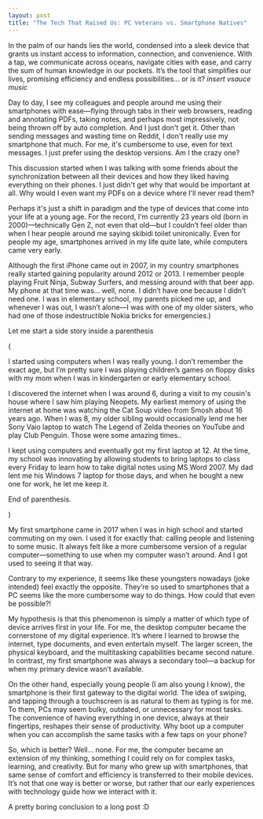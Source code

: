 ```yaml
---
layout: post
title: "The Tech That Raised Us: PC Veterans vs. Smartphone Natives"
---
```


In the palm of our hands lies the world, condensed into a sleek device that grants us instant access to information, connection, and convenience. With a tap, we communicate across oceans, navigate cities with ease, and carry the sum of human knowledge in our pockets. It’s the tool that simplifies our lives, promising efficiency and endless possibilities... or is it? *insert vsauce music*

Day to day, I see my colleagues and people around me using their smartphones with ease—flying through tabs in their web browsers, reading and annotating PDFs, taking notes, and perhaps most impressively, not being thrown off by auto completion. And I just don't get it. Other than sending messages and wasting time on Reddit, I don't really use my smartphone that much. For me, it's cumbersome to use, even for text messages. I just prefer using the desktop versions. Am I the crazy one?

This discussion started when I was talking with some friends about the synchronization between all their devices and how they liked having everything on their phones. I just didn't get why that would be important at all. Why would I even want my PDFs on a device where I'll never read them?

Perhaps it's just a shift in paradigm and the type of devices that come into your life at a young age. For the record, I'm currently 23 years old (born in 2000)—technically Gen Z, not even that old—but I couldn’t feel older than when I hear people around me saying skibidi toilet unironically. Even for people my age, smartphones arrived in my life quite late, while computers came very early.

Although the first iPhone came out in 2007, in my country smartphones really started gaining popularity around 2012 or 2013. I remember people playing Fruit Ninja, Subway Surfers, and messing around with that beer app. My phone at that time was… well, none. I didn’t have one because I didn’t need one. I was in elementary school, my parents picked me up, and whenever I was out, I wasn’t alone—I was with one of my older sisters, who had one of those indestructible Nokia bricks for emergencies.)

Let me start a side story inside a parenthesis 

(

I started using computers when I was really young. I don’t remember the exact age, but I’m pretty sure I was playing children’s games on floppy disks with my mom when I was in kindergarten or early elementary school.

I discovered the internet when I was around 6, during a visit to my cousin's house where I saw him playing Neopets. My earliest memory of using the internet at home was watching the Cat Soup video from Smosh about 16 years ago. When I was 8, my older sibling would occasionally lend me her Sony Vaio laptop to watch The Legend of Zelda theories on YouTube and play Club Penguin. Those were some amazing times..

I kept using computers and eventually got my first laptop at 12. At the time, my school was innovating by allowing students to bring laptops to class every Friday to learn how to take digital notes using MS Word 2007. My dad lent me his Windows 7 laptop for those days, and when he bought a new one for work, he let me keep it.

End of parenthesis.

)

My first smartphone came in 2017 when I was in high school and started commuting on my own. I used it for exactly that: calling people and listening to some music. It always felt like a more cumbersome version of a regular computer—something to use when my computer wasn’t around. And I got used to seeing it that way.

Contrary to my experience, it seems like these youngsters nowadays (joke intended) feel exactly the opposite. They’re so used to smartphones that a PC seems like the more cumbersome way to do things. How could that even be possible?!

My hypothesis is that this phenomenon is simply a matter of which type of device arrives first in your life. For me, the desktop computer became the cornerstone of my digital experience. It’s where I learned to browse the internet, type documents, and even entertain myself. The larger screen, the physical keyboard, and the multitasking capabilities became second nature. In contrast, my first smartphone was always a secondary tool—a backup for when my primary device wasn’t available. 

On the other hand, especially young people (I am also young I know), the smartphone is their first gateway to the digital world. The idea of swiping, and tapping through a touchscreen is as natural to them as typing is for me. To them, PCs may seem bulky, outdated, or unnecessary for most tasks. The convenience of having everything in one device, always at their fingertips, reshapes their sense of productivity. Why boot up a computer when you can accomplish the same tasks with a few taps on your phone?

So, which is better? Well... none. For me, the computer became an extension of my thinking, something I could rely on for complex tasks, learning, and creativity. But for many who grew up with smartphones, that same sense of comfort and efficiency is transferred to their mobile devices. It’s not that one way is better or worse, but rather that our early experiences with technology guide how we interact with it.

A pretty boring conclusion to a long post :D

